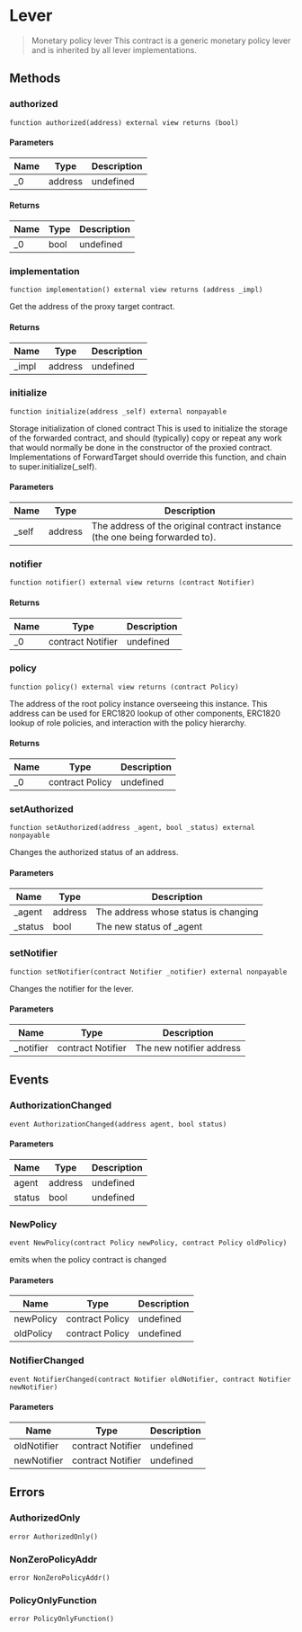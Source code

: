 # Lever



> Monetary policy lever This contract is a generic monetary policy lever and is inherited by all lever implementations.





## Methods

### authorized

```solidity
function authorized(address) external view returns (bool)
```





#### Parameters

| Name | Type | Description |
|---|---|---|
| _0 | address | undefined |

#### Returns

| Name | Type | Description |
|---|---|---|
| _0 | bool | undefined |

### implementation

```solidity
function implementation() external view returns (address _impl)
```

Get the address of the proxy target contract.




#### Returns

| Name | Type | Description |
|---|---|---|
| _impl | address | undefined |

### initialize

```solidity
function initialize(address _self) external nonpayable
```

Storage initialization of cloned contract This is used to initialize the storage of the forwarded contract, and should (typically) copy or repeat any work that would normally be done in the constructor of the proxied contract. Implementations of ForwardTarget should override this function, and chain to super.initialize(_self).



#### Parameters

| Name | Type | Description |
|---|---|---|
| _self | address | The address of the original contract instance (the one being              forwarded to). |

### notifier

```solidity
function notifier() external view returns (contract Notifier)
```






#### Returns

| Name | Type | Description |
|---|---|---|
| _0 | contract Notifier | undefined |

### policy

```solidity
function policy() external view returns (contract Policy)
```

The address of the root policy instance overseeing this instance. This address can be used for ERC1820 lookup of other components, ERC1820 lookup of role policies, and interaction with the policy hierarchy.




#### Returns

| Name | Type | Description |
|---|---|---|
| _0 | contract Policy | undefined |

### setAuthorized

```solidity
function setAuthorized(address _agent, bool _status) external nonpayable
```

Changes the authorized status of an address.



#### Parameters

| Name | Type | Description |
|---|---|---|
| _agent | address | The address whose status is changing |
| _status | bool | The new status of _agent |

### setNotifier

```solidity
function setNotifier(contract Notifier _notifier) external nonpayable
```

Changes the notifier for the lever.



#### Parameters

| Name | Type | Description |
|---|---|---|
| _notifier | contract Notifier | The new notifier address |



## Events

### AuthorizationChanged

```solidity
event AuthorizationChanged(address agent, bool status)
```





#### Parameters

| Name | Type | Description |
|---|---|---|
| agent  | address | undefined |
| status  | bool | undefined |

### NewPolicy

```solidity
event NewPolicy(contract Policy newPolicy, contract Policy oldPolicy)
```

emits when the policy contract is changed



#### Parameters

| Name | Type | Description |
|---|---|---|
| newPolicy  | contract Policy | undefined |
| oldPolicy  | contract Policy | undefined |

### NotifierChanged

```solidity
event NotifierChanged(contract Notifier oldNotifier, contract Notifier newNotifier)
```





#### Parameters

| Name | Type | Description |
|---|---|---|
| oldNotifier  | contract Notifier | undefined |
| newNotifier  | contract Notifier | undefined |



## Errors

### AuthorizedOnly

```solidity
error AuthorizedOnly()
```






### NonZeroPolicyAddr

```solidity
error NonZeroPolicyAddr()
```






### PolicyOnlyFunction

```solidity
error PolicyOnlyFunction()
```







